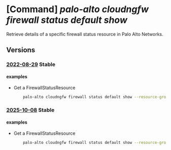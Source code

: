 # [Command] _palo-alto cloudngfw firewall status default show_

Retrieve details of a specific firewall status resource in Palo Alto Networks.

## Versions

### [2022-08-29](/Resources/mgmt-plane/L3N1YnNjcmlwdGlvbnMve30vcmVzb3VyY2Vncm91cHMve30vcHJvdmlkZXJzL3BhbG9hbHRvbmV0d29ya3MuY2xvdWRuZ2Z3L2ZpcmV3YWxscy97fS9zdGF0dXNlcy9kZWZhdWx0/2022-08-29.xml) **Stable**

<!-- mgmt-plane /subscriptions/{}/resourcegroups/{}/providers/paloaltonetworks.cloudngfw/firewalls/{}/statuses/default 2022-08-29 -->

#### examples

- Get a FirewallStatusResource
    ```bash
        palo-alto cloudngfw firewall status default show --resource-group MyResourceGroup -n MyCloudngfwFirewall
    ```

### [2025-10-08](/Resources/mgmt-plane/L3N1YnNjcmlwdGlvbnMve30vcmVzb3VyY2Vncm91cHMve30vcHJvdmlkZXJzL3BhbG9hbHRvbmV0d29ya3MuY2xvdWRuZ2Z3L2ZpcmV3YWxscy97fS9zdGF0dXNlcy9kZWZhdWx0/2025-10-08.xml) **Stable**

<!-- mgmt-plane /subscriptions/{}/resourcegroups/{}/providers/paloaltonetworks.cloudngfw/firewalls/{}/statuses/default 2025-10-08 -->

#### examples

- Get a FirewallStatusResource
    ```bash
        palo-alto cloudngfw firewall status default show --resource-group MyResourceGroup -n MyCloudngfwFirewall
    ```
